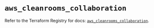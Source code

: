 # `aws_cleanrooms_collaboration`

Refer to the Terraform Registry for docs: [`aws_cleanrooms_collaboration`](https://registry.terraform.io/providers/hashicorp/aws/5.73.0/docs/resources/cleanrooms_collaboration).
